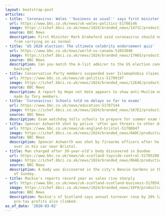 ```yaml
---
layout: bootstrap-post
articles:
- title: 'Coronavirus: Wales ''business as usual'' says first minister Mark Drakeford'
  url: https://www.bbc.co.uk/news/uk-wales-politics-51706146
  image: https://ichef.bbci.co.uk/news/1024/branded_news/1471C/production/_110604738_virus.jpg
  source: BBC News
  description: First Minister Mark Drakeford said coronavirus should not stop people
    from carrying on as normal
- title: 'US 2020 election: The ultimate celebrity endorsement quiz'
  url: https://www.bbc.co.uk/news/world-us-canada-51653046
  image: https://ichef.bbci.co.uk/news/1024/branded_news/17A65/production/_111096869_quizcompo.jpg
  source: BBC News
  description: Can you match the A-list admirer to the US election candidate they're
    backing?
- title: Conservative Party members suspended over Islamophobia claims
  url: https://www.bbc.co.uk/news/uk-politics-51709197
  image: https://ichef.bbci.co.uk/news/1024/branded_news/12E4E/production/_110209377_toryrosettereuters.jpg
  source: BBC News
  description: A report by Hope not Hate appears to show anti-Muslim online comments
    made by Tory members.
- title: 'Coronavirus: Schools told no delays so far to exams'
  url: https://www.bbc.co.uk/news/education-51707144
  image: https://ichef.bbci.co.uk/news/1024/branded_news/167E2/production/_111103129_examhall.jpg
  source: BBC News
  description: Exam watchdog tells schools to prepare for summer exam season as usual.
- title: Spencer Ashworth shot by police 'after gun threats to other drivers'
  url: https://www.bbc.co.uk/news/uk-england-bristol-51708847
  image: https://ichef.bbci.co.uk/news/1024/branded_news/6A0C/production/_103584172_comp.jpg
  source: BBC News
  description: Spencer Ashworth was shot by firearms officers after he was pulled
    over in his car near Bristol.
- title: Man charged after 39-year-old's body discovered in Dundee
  url: https://www.bbc.co.uk/news/uk-scotland-tayside-central-51705290
  image: https://ichef.bbci.co.uk/news/1024/branded_news/06AE/production/_111101710_benvie.jpg
  source: BBC News
  description: A body was discovered in the city's Benvie Gardens in the early hours
    of Sunday.
- title: Mackie's reports record year as sales rise sharply
  url: https://www.bbc.co.uk/news/uk-scotland-scotland-business-51705412
  image: https://ichef.bbci.co.uk/news/1024/branded_news/1EF0/production/_111102970_mediaitem111102969.jpg
  source: BBC News
  description: Mackie's of Scotland says annual turnover rose by 20% last year, while
    pre-tax profits also climbed.
as_of_date: '2020-03-02'
---
```


